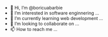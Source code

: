 - 👋 Hi, I’m @boricuabarbie
- 👀 I’m interested in software enginnering ...
- 🌱 I’m currently learning web development ...
- 💞️ I’m looking to collaborate on ...
- 📫 How to reach me ...

<!---
boricuabarbie/boricuabarbie is a ✨ special ✨ repository because its `README.md` (this file) appears on your GitHub profile.
You can click the Preview link to take a look at your changes.
--->

